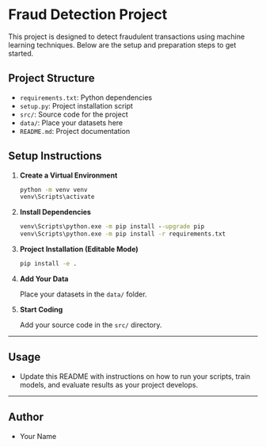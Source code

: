 # Fraud Detection Project

This project is designed to detect fraudulent transactions using machine learning techniques. Below are the setup and preparation steps to get started.

## Project Structure

- `requirements.txt`: Python dependencies
- `setup.py`: Project installation script
- `src/`: Source code for the project
- `data/`: Place your datasets here
- `README.md`: Project documentation

## Setup Instructions

1. **Create a Virtual Environment**

   ```cmd
   python -m venv venv
   venv\Scripts\activate
   ```

2. **Install Dependencies**

   ```cmd
   venv\Scripts\python.exe -m pip install --upgrade pip
   venv\Scripts\python.exe -m pip install -r requirements.txt
   ```

3. **Project Installation (Editable Mode)**

   ```cmd
   pip install -e .
   ```

4. **Add Your Data**

   Place your datasets in the `data/` folder.

5. **Start Coding**

   Add your source code in the `src/` directory.

---

## Usage

- Update this README with instructions on how to run your scripts, train models, and evaluate results as your project develops.

---

## Author
- Your Name
